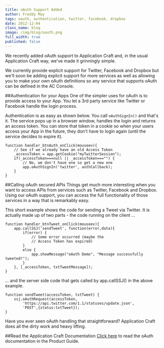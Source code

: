 ```yaml
---
title: oAuth Support Added
author: Freddy May
tags: oauth, authentication, twitter, facebook, dropbox
date: 2012-12-04
class_name: blog
image: /img/blog/oauth.png
full_width: true
published: false
---
```


We recently added oAuth support to Application Craft and, in the usual Application Craft way, we've made it grinningly simple.

We currently provide explicit support for Twitter, Facebook and Dropbox but we'll soon be adding explicit support for more services as well as allowing you to make your own oAuth definitions so any service that supports oAuth can be defined in the AC Console.

##Authentication for your Apps
One of the simpler uses for oAuth is to provide access to your App. You let a 3rd party service like Twitter or Facebook handle the login process.

Authentication is as easy as shown below. You call `oAuthSignIn()` and that's it. The service pops up in a browser window, handles the login and returns an access token. You can store that token in a cookie so when your users access your App in the future, they don't have to login again (until the service decides to expire it).

	function handler_btnAuth_onClick(mouseev){
	    // See if we already have an old Access Token
	    _accessToken = app.getCookie("myTwitterSession");
	    if(_accessToken===null || _accessToken==="") {
	        // No, we don't have one so get a new one
	        app.oAuthSignIn('twitter', authCallback);                
	    }
	}


##Calling oAuth secured APIs
Things get much more interesting when you want to access APIs from services such as Twitter, Facebook and Dropbox. Using our oAuth support, you can access the full functionality of those services in a way that is remarkably easy.

This short example shows the code for sending a Tweet via Twitter. It is actually made up of two parts - the code running on the client ...

	function handler_btnTweet_onClick(mouseev){
		app.callSSJ('sendTweet', function(error,data){
	        if(error) {
	        	// Some error occurred (maybe the 
	        	// Access Token has expired)
	        }
	        else {
	            app.showMessage("oAuth Demo", "Message successfully tweeted!");  
	        }
	    }, [_accessToken, txtTweetMessage]);
	}

... and the server side code that gets called by app.callSSJ() in the above example.

	function sendTweet(accessToken, txtTweet) {
	    ssj.oAuthRequest(accessToken, 
	        'https://api.twitter.com/1.1/statuses/update.json',    
	        'POST',{status:txtTweet});
	}

Have you ever seen oAuth handling that straightforward? Application Craft does all the dirty work and heavy lifting.

##Read the Application Craft Documentation
[Click here](/developers/documentation/product-guide/advanced-features/oauth/) to read the oAuth documentation in the Product Guide.



